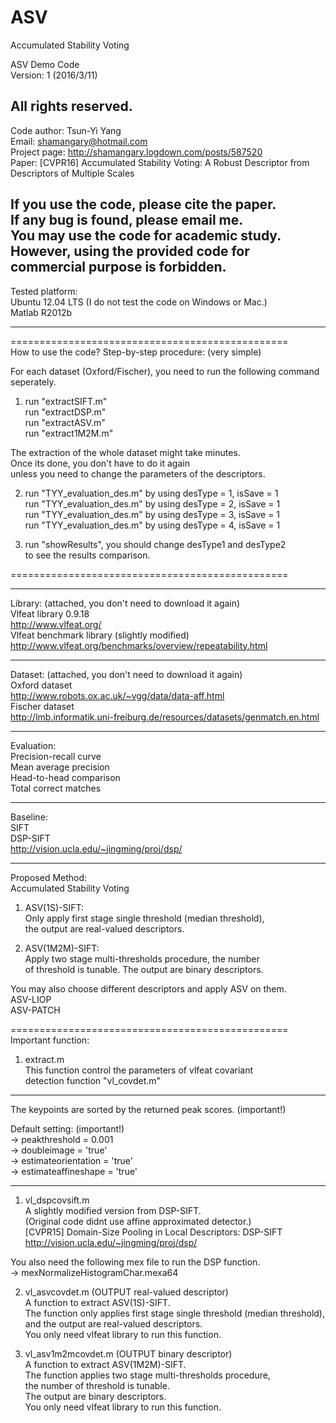 # ASV  
Accumulated Stability Voting  


ASV Demo Code   
Version: 1 (2016/3/11)  


All rights reserved.  
-----------------------------------------------------------------------------------------------  
Code author: Tsun-Yi Yang  
Email: shamangary@hotmail.com  
Project page: http://shamangary.logdown.com/posts/587520  
Paper: [CVPR16] Accumulated Stability Voting: A Robust Descriptor from Descriptors of Multiple Scales  

If you use the code, please cite the paper.  
If any bug is found, please email me.  
You may use the code for academic study.  
However, using the provided code for commercial purpose is forbidden.  
-----------------------------------------------------------------------------------------------  
Tested platform:  
Ubuntu 12.04 LTS (I do not test the code on Windows or Mac.)  
Matlab R2012b  
  
-----------------------------------------------------------------------------------------------  





  
================================================  
How to use the code? Step-by-step procedure: (very simple)  
  
For each dataset (Oxford/Fischer), you need to run the following 
command seperately.  

1. run "extractSIFT.m"  
    run "extractDSP.m"  
    run "extractASV.m"  
    run "extract1M2M.m"  
  
The extraction of the whole dataset might take minutes.  
Once its done, you don't have to do it again   
unless you need to change the parameters of the descriptors.  
  
2. run "TYY_evaluation_des.m" by using desType = 1, isSave = 1  
    run "TYY_evaluation_des.m" by using desType = 2, isSave = 1  
    run "TYY_evaluation_des.m" by using desType = 3, isSave = 1  
    run "TYY_evaluation_des.m" by using desType = 4, isSave = 1  
  
3. run "showResults", you should change desType1 and desType2  
    to see the results comparison.  
  
================================================  


  
  
  
  
  


-----------------------------------------------------------------------------------------------  
Library: (attached, you don't need to download it again)  
Vlfeat library 0.9.18  
http://www.vlfeat.org/  
Vlfeat benchmark library (slightly modified)  
http://www.vlfeat.org/benchmarks/overview/repeatability.html  
  
-----------------------------------------------------------------------------------------------  
Dataset: (attached, you don't need to download it again)  
Oxford dataset  
http://www.robots.ox.ac.uk/~vgg/data/data-aff.html  
Fischer dataset  
http://lmb.informatik.uni-freiburg.de/resources/datasets/genmatch.en.html  
  
-----------------------------------------------------------------------------------------------
Evaluation:  
Precision-recall curve  
Mean average precision  
Head-to-head comparison  
Total correct matches  
  
-----------------------------------------------------------------------------------------------  
Baseline:  
SIFT   
DSP-SIFT  
http://vision.ucla.edu/~jingming/proj/dsp/  
  
-----------------------------------------------------------------------------------------------  
Proposed Method:  
Accumulated Stability Voting  
  
1. ASV(1S)-SIFT:   
Only apply first stage single threshold (median threshold),  
the output are real-valued descriptors.  
  
2. ASV(1M2M)-SIFT:  
Apply two stage multi-thresholds procedure, the number   
of threshold is tunable. The output are binary descriptors.  
  
  
You may also choose different descriptors and apply ASV on them.  
ASV-LIOP  
ASV-PATCH  
  
================================================  
Important function:  
  
1. extract.m  
This function control the parameters of vlfeat covariant   
detection function "vl_covdet.m"  
---------------------------------------------------------------------------------------------------  
The keypoints are sorted by the returned peak scores. (important!)  
  
Default setting: (important!)  
-> peakthreshold = 0.001  
-> doubleimage = 'true'  
-> estimateorientation = 'true'  
-> estimateaffineshape = 'true'  
  
---------------------------------------------------------------------------------------------------  
1. vl_dspcovsift.m   
A slightly modified version from DSP-SIFT.   
(Original code didnt use affine approximated detector.)  
[CVPR15] Domain-Size Pooling in Local Descriptors: DSP-SIFT  
http://vision.ucla.edu/~jingming/proj/dsp/  
  
You also need the following mex file to run the DSP function.  
-> mexNormalizeHistogramChar.mexa64  

2. vl_asvcovdet.m (OUTPUT real-valued descriptor)  
A function to extract ASV(1S)-SIFT.   
The function only applies first stage single threshold (median threshold),  
and the output are real-valued descriptors.   
You only need vlfeat library to run this function.  
  
3. vl_asv1m2mcovdet.m (OUTPUT binary descriptor)  
A function to extract ASV(1M2M)-SIFT.  
The function applies two stage multi-thresholds procedure,   
the number of threshold is tunable.   
The output are binary descriptors.  
You only need vlfeat library to run this function.  
  

